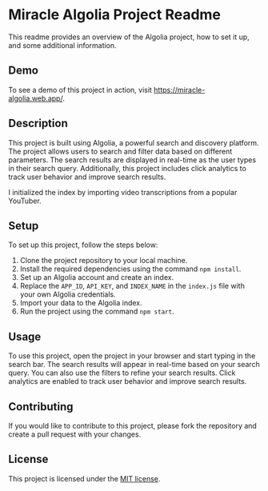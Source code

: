 # Miracle Algolia Project Readme

This readme provides an overview of the Algolia project, how to set it up, and some additional information.

## Demo

To see a demo of this project in action, visit https://miracle-algolia.web.app/. 


## Description

This project is built using Algolia, a powerful search and discovery platform. The project allows users to search and filter data based on different parameters. The search results are displayed in real-time as the user types in their search query. Additionally, this project includes click analytics to track user behavior and improve search results.

I initialized the index by importing video transcriptions from a popular YouTuber.

## Setup

To set up this project, follow the steps below:

1. Clone the project repository to your local machine.
2. Install the required dependencies using the command `npm install`.
3. Set up an Algolia account and create an index.
4. Replace the `APP_ID`, `API_KEY`, and `INDEX_NAME` in the `index.js` file with your own Algolia credentials.
5. Import your data to the Algolia index.
6. Run the project using the command `npm start`.

## Usage

To use this project, open the project in your browser and start typing in the search bar. The search results will appear in real-time based on your search query. You can also use the filters to refine your search results. Click analytics are enabled to track user behavior and improve search results.

## Contributing

If you would like to contribute to this project, please fork the repository and create a pull request with your changes.

## License

This project is licensed under the [MIT license](https://opensource.org/licenses/MIT).
